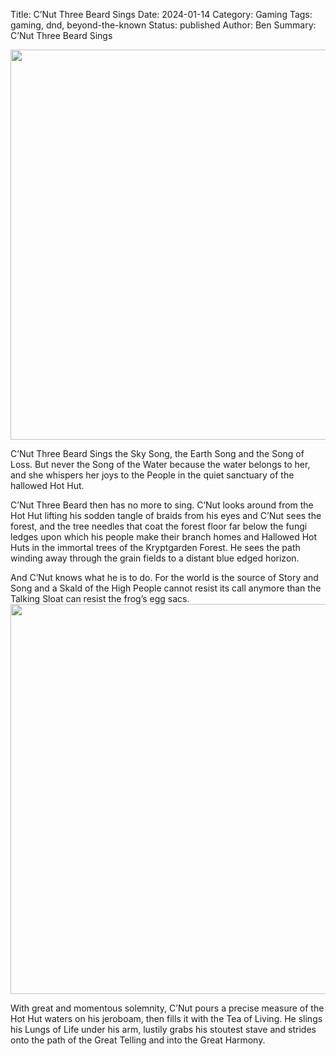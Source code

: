 Title: C’Nut Three Beard Sings 
Date: 2024-01-14
Category: Gaming
Tags: gaming, dnd, beyond-the-known
Status: published
Author: Ben
Summary: C’Nut Three Beard Sings 

<img src="/extra/beyond-the-known/76614d6f/media/image1.jpg"
style="width:6.5in;height:6.5in" />

C’Nut Three Beard Sings the Sky Song, the Earth Song and the Song of
Loss. But never the Song of the Water because the water belongs to her,
and she whispers her joys to the People in the quiet sanctuary of the
hallowed Hot Hut.

C’Nut Three Beard then has no more to sing. C’Nut looks around from the
Hot Hut lifting his sodden tangle of braids from his eyes and C’Nut sees
the forest, and the tree needles that coat the forest floor far below
the fungi ledges upon which his people make their branch homes and
Hallowed Hot Huts in the immortal trees of the Kryptgarden Forest. He
sees the path winding away through the grain fields to a distant blue
edged horizon.

And C’Nut knows what he is to do. For the world is the source of Story
and Song and a Skald of the High People cannot resist its call anymore
than the Talking Sloat can resist the frog’s egg
sacs.<img src="/extra/beyond-the-known/76614d6f/media/image2.jpg"
style="width:6.5in;height:6.5in" />

With great and momentous solemnity, C’Nut pours a precise measure of the
Hot Hut waters on his jeroboam, then fills it with the Tea of Living. He
slings his Lungs of Life under his arm, lustily grabs his stoutest stave
and strides onto the path of the Great Telling and into the Great
Harmony.
